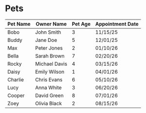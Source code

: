 # Pets

| Pet Name | Owner Name    | Pet Age | Appointment Date |
| -------- | ------------- | ------- | ---------------- |
| Bobo     | John Smith    | 3       | 11/15/25         |
| Buddy    | Jane Doe      | 5       | 12/01/25         |
| Max      | Peter Jones   | 2       | 01/10/26         |
| Bella    | Sarah Brown   | 7       | 02/20/26         |
| Rocky    | Michael Davis | 4       | 03/15/26         |
| Daisy    | Emily Wilson  | 1       | 04/01/26         |
| Charlie  | Chris Evans   | 6       | 05/10/26         |
| Lucy     | Anna White    | 3       | 06/20/26         |
| Cooper   | David Green   | 8       | 07/01/26         |
| Zoey     | Olivia Black  | 2       | 08/15/26         |
